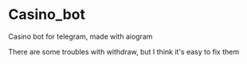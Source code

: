 # Casino_bot
Casino bot for telegram, made with aiogram


There are some troubles with withdraw, but I think it's easy to fix them
